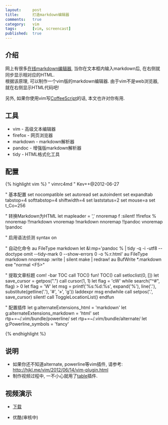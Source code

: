 ```yaml
---
layout:     post
title:      打造markdown编辑器
comments:   true
category:   vim
tags:       [vim, screencast]
published:  true
---
```


## 介绍

网上有很多[在线markdown编辑器](http://jrham.es/instantmark/), 当你在文本框内输入markdown后, 在右侧就同步显示相对应的HTML.  
根据该原理, 可以制作一个vim版的markdown编辑器. 由于vim不是web浏览器, 就在右侧显示HTML代码吧!

另外, 如果你使用vim写[CoffeeScript][1]的话, 本文也许对你有用.

## 工具

- vim - 高级文本编辑器
- firefox - 网页浏览器
- markdown - markdown解析器
- pandoc - 增强版markdown解析器
- tidy - HTML格式化工具

## 配置

{% highlight vim %}
" vimrc4md
" Kev++@2012-06-27

" 基本配置
set nocompatible
set autoread
set autoindent
set expandtab tabstop=4 softtabstop=4 shiftwidth=4
set laststatus=2
set mouse=a
set t_Co=256

" 转换Markdown为HTML
let mapleader = ','
nnoremap <leader>f  :silent! !firefox %<CR>
nnoremap <C-m>      !!markdown<CR>
vnoremap <C-m>      !markdown<CR>
nnoremap <C-p>      !!pandoc<CR>
vnoremap <C-p>      !pandoc<CR>

" 启用语法侦测
syntax on

" 自动化命令
au FileType markdown        let &l:mp='pandoc % \| tidy -q -i -utf8 --doctype omit --tidy-mark 0 --show-errors 0 -o %:r.html'
au FileType markdown        nnoremap <buffer> <F5> :write \| silent make \| redraw!<CR>
au BufWrite *.markdown      exe "normal \<F5>"

" 提取文章标题
com! -bar TOC call TOC()
fun! TOC()
    call setloclist(0, [])
    let save_cursor = getpos(".")
    call cursor(1, 1)
    let flag = 'cW'
    while search("^#", flag) > 0
        let flag = 'W'
        let msg = printf('%s:%d:%s', expand('%'), line('.'), substitute(getline('.'), '#', '»', 'g'))
        laddexpr msg
    endwhile
    call setpos('.', save_cursor)
    silent! call ToggleLocationList()
endfun

" 配置插件
let g:alternateExtensions_html = 'markdown'
let g:alternateExtensions_markdown = 'html'
set rtp+=~/.vim/bundle/powerline/
set rtp+=~/.vim/bundle/alternate/
let g:Powerline_symbols = 'fancy'

{% endhighlight %}

## 说明

- 如果你还不知道alternate, powerline等vim插件, 请参考: <http://hjkl.me/vim/2012/06/14/vim-plugin.html>
- 制作视频过程中, 一不小心就用了[table](https://github.com/gotovoid/dot/tree/master/.vim/plugin)插件.

## 视频演示

- [下载](http://ubuntuone.com/1m5juUAGNnGDpJMzGObs3B)
- 优酷(审核中)

  [1]: http://stackoverflow.com/questions/9176902/how-to-compile-coffeescript-just-in-time-in-vim/11224037#11224037
